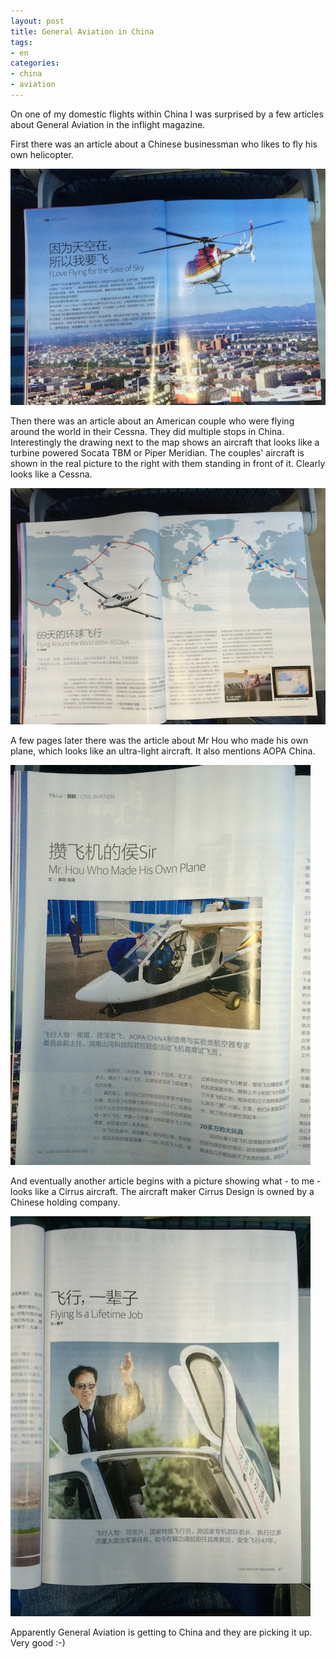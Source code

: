 ```yaml
---
layout: post
title: General Aviation in China
tags:
- en
categories:
- china
- aviation
---
```

On one of my domestic flights within China I was surprised by a few articles about General Aviation in the inflight magazine.

First there was an article about a Chinese businessman who likes to fly his own helicopter.

![IMG 0561](/img/posts/aviation-china/IMG_0561.jpg)

Then there was an article about an American couple who were flying around the world in their Cessna. They did multiple stops in China. Interestingly the drawing next to the map shows an aircraft that looks like a turbine powered Socata TBM or Piper Meridian. The couples' aircraft is shown in the real picture to the right with them standing in front of it. Clearly looks like a Cessna.

![IMG 0562](/img/posts/aviation-china/IMG_0562.jpg)

A few pages later there was the article about Mr Hou who made his own plane, which looks like an ultra-light aircraft. It also mentions AOPA China.

![IMG 0563](/img/posts/aviation-china/IMG_0563.jpg)

And eventually another article begins with a picture showing what - to me - looks like a Cirrus aircraft. The aircraft maker Cirrus Design is owned by a Chinese holding company.

![IMG 0564](/img/posts/aviation-china/IMG_0564.jpg)

Apparently General Aviation is getting to China and they are picking it up. Very good :-)
